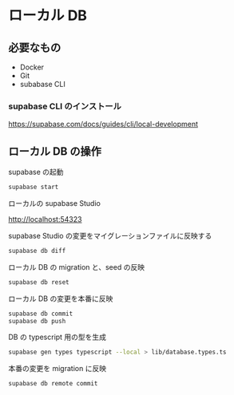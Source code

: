 # ローカル DB

## 必要なもの

- Docker
- Git
- subabase CLI

### supabase CLI のインストール

<https://supabase.com/docs/guides/cli/local-development>

## ローカル DB の操作

supabase の起動

```sh
supabase start
```

ローカルの supabase Studio

<http://localhost:54323>

supabase Studio の変更をマイグレーションファイルに反映する

```sh
supabase db diff
```

ローカル DB の migration と、seed の反映

```sh
supabase db reset
```

ローカル DB の変更を本番に反映

```sh
supabase db commit
supabase db push
```

DB の typescript 用の型を生成

```sh
supabase gen types typescript --local > lib/database.types.ts
```

本番の変更を migration に反映

```sh
supabase db remote commit
```
